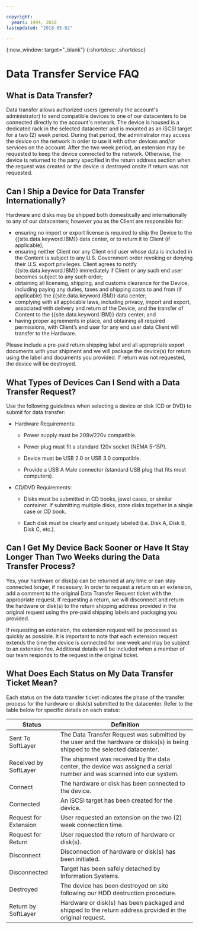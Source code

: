 ```yaml
---

copyright:
  years: 1994, 2018
lastupdated: "2018-05-02"

---
```

{:new_window: target="_blank"}
{:shortdesc: .shortdesc}

# Data Transfer Service FAQ

## What is Data Transfer?

Data transfer allows authorized users (generally the account's administrator) to send compatible devices to one of our datacenters to be connected directly to the account's network. The device is housed is a dedicated rack in the selected datacenter and is mounted as an iSCSI target for a two (2) week period. During that period, the administrator may access the device on the network in order to use it with other devices and/or services on the account. After the two week period, an extension may be requested to keep the device connected to the network. Otherwise, the device is returned to the party specified in the return address section when the request was created or the device is destroyed onsite if return was not requested.


## Can I Ship a Device for Data Transfer Internationally?

Hardware and disks may be shipped both domestically and internationally to any of our datacenters; however you as the Client are responsible for:

- ensuring no import or export license is required to ship the Device to the {{site.data.keyword.IBM}} data center, or to return it to Client (if applicable);
- ensuring neither Client nor any Client end user whose data is included in the Content is subject to any U.S. Government order revoking or denying their U.S. export privileges. Client agrees to notify {{site.data.keyword.IBM}} immediately if Client or any such end user becomes subject to any such order;
- obtaining all licensing, shipping, and customs clearance for the Device, including paying any duties, taxes and shipping costs to and from (if applicable) the {{site.data.keyword.IBM}} data center;
- complying with all applicable laws, including privacy, import and export, associated with delivery and return of the Device, and the transfer of Content to the {{site.data.keyword.IBM}} data center; and
- having proper agreements in place, and obtaining all required permissions, with Client’s end user for any end user data Client will transfer to the Hardware.

Please include a pre-paid return shipping label and all appropriate export documents with your shipment and we will package the device(s) for return using the label and documents you provided. If return was not requested, the device will be destroyed.


## What Types of Devices Can I Send with a Data Transfer Request?
Use the following guidelines when selecting a device or disk (CD or DVD) to submit for data transfer:

- Hardware Requirements:
   - Power supply must be 208v/220v compatible.

   - Power plug must fit a standard 120v socket (NEMA 5-15P).

   - Device must be USB 2.0 or USB 3.0 compatible.

   - Provide a USB A Male connector (standard USB plug that fits most computers).
 
- CD/DVD Requirements:

   - Disks must be submitted in CD books, jewel cases, or similar container. If submitting multiple disks, store disks together in a single case or CD book.

   - Each disk must be clearly and uniquely labeled (i.e. Disk A, Disk B, Disk C, etc.).
   
## Can I Get My Device Back Sooner or Have It Stay Longer Than Two Weeks during the Data Transfer Process? 

Yes, your hardware or disk(s) can be returned at any time or can stay connected longer, if necessary. In order to request a return on an extension, add a comment to the original Data Transfer Request ticket with the appropriate request. If requesting a return, we will disconnect and return the hardware or disk(s) to the return shipping address provided in the original request using the pre-paid shipping labels and packaging you provided. 

If requesting an extension, the extension request will be processed as quickly as possible. It is important to note that each extension request extends the time the device is connected for one week and may be subject to an extension fee. Additional details will be included when a member of our team responds to the request in the original ticket.
   
## What Does Each Status on My Data Transfer Ticket Mean?

Each status on the data transfer ticket indicates the phase of the transfer process for the hardware or disk(s) submitted to the datacenter. Refer to the table below for specific details on each status:

|Status 	| Definition |
|---------| -----------|
|Sent To SoftLayer 	|The Data Transfer Request was submitted by the user and the hardware or disks(s) is being shipped to the selected datacenter.|
|Received by SoftLayer |	The shipment was received by the data center, the device was assigned a serial number and was scanned into our system.|
|Connect |	The hardware or disk has been connected to the device.|
|Connected |	An iSCSI target has been created for the device.|
|Request for Extension |	User requested an extension on the two (2) week connection time.|
|Request for Return | User requested the return of hardware or disk(s).|
|Disconnect |	Disconnection of hardware or disk(s) has been initiated.|
|Disconnected |	Target has been safely detached by Information Systems.|
|Destroyed | The device has been destroyed on site following our HDD destruction procedure.|
|Return by SoftLayer |	Hardware or disk(s) has been packaged and shipped to the return address provided in the original request.|
